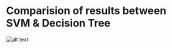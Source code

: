 # Comparision of results between SVM & Decision Tree
![alt text](https://github.com/niladri-lahiri/mnist-example/blob/feature/comparision_of_classifiers/images/MT19AIE272_Results_Assignment_7.PNG)
